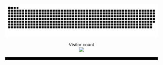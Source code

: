 
<br/>
<a href=#><img src="contributions.svg"></a>
<p align="center"> 
  Visitor count<br>
  <img src="https://profile-counter.glitch.me/mollybeach/count.svg" />
  <div style="border:5px solid black"
   <img src="./spv.gif" />
  </div>
  </p>

